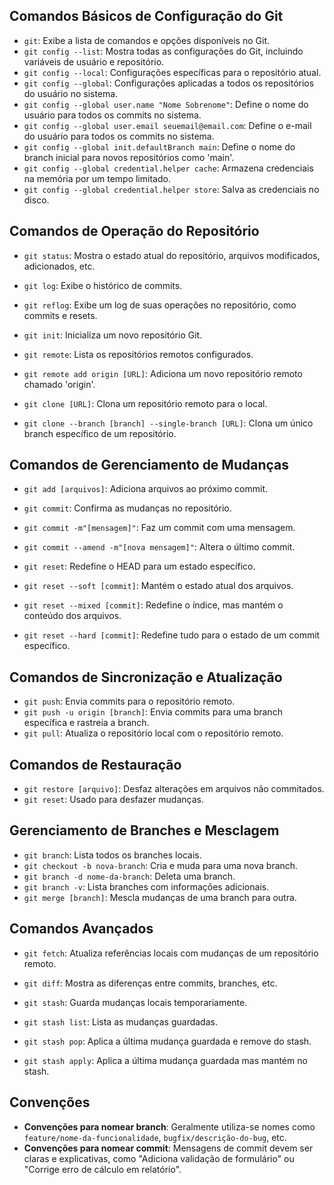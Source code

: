 ## Comandos Básicos de Configuração do Git

- `git`: Exibe a lista de comandos e opções disponíveis no Git.
- `git config --list`: Mostra todas as configurações do Git, incluindo variáveis de usuário e repositório.
- `git config --local`: Configurações específicas para o repositório atual.
- `git config --global`: Configurações aplicadas a todos os repositórios do usuário no sistema.
- `git config --global user.name "Nome Sobrenome"`: Define o nome do usuário para todos os commits no sistema.
- `git config --global user.email seuemail@email.com`: Define o e-mail do usuário para todos os commits no sistema.
- `git config --global init.defaultBranch main`: Define o nome do branch inicial para novos repositórios como 'main'.
- `git config --global credential.helper cache`: Armazena credenciais na memória por um tempo limitado.
- `git config --global credential.helper store`: Salva as credenciais no disco.

## Comandos de Operação do Repositório

- `git status`: Mostra o estado atual do repositório, arquivos modificados, adicionados, etc.
- `git log`: Exibe o histórico de commits.
- `git reflog`: Exibe um log de suas operações no repositório, como commits e resets.

- `git init`: Inicializa um novo repositório Git.
- `git remote`: Lista os repositórios remotos configurados.
- `git remote add origin [URL]`: Adiciona um novo repositório remoto chamado 'origin'.

- `git clone [URL]`: Clona um repositório remoto para o local.
- `git clone --branch [branch] --single-branch [URL]`: Clona um único branch específico de um repositório.

## Comandos de Gerenciamento de Mudanças

- `git add [arquivos]`: Adiciona arquivos ao próximo commit.
- `git commit`: Confirma as mudanças no repositório.
- `git commit -m"[mensagem]"`: Faz um commit com uma mensagem.
- `git commit --amend -m"[nova mensagem]"`: Altera o último commit.

- `git reset`: Redefine o HEAD para um estado específico.
- `git reset --soft [commit]`: Mantém o estado atual dos arquivos.
- `git reset --mixed [commit]`: Redefine o índice, mas mantém o conteúdo dos arquivos.
- `git reset --hard [commit]`: Redefine tudo para o estado de um commit específico.

## Comandos de Sincronização e Atualização

- `git push`: Envia commits para o repositório remoto.
- `git push -u origin [branch]`: Envia commits para uma branch específica e rastreia a branch.
- `git pull`: Atualiza o repositório local com o repositório remoto.

## Comandos de Restauração

- `git restore [arquivo]`: Desfaz alterações em arquivos não commitados.
- `git reset`: Usado para desfazer mudanças.

## Gerenciamento de Branches e Mesclagem

- `git branch`: Lista todos os branches locais.
- `git checkout -b nova-branch`: Cria e muda para uma nova branch.
- `git branch -d nome-da-branch`: Deleta uma branch.
- `git branch -v`: Lista branches com informações adicionais.
- `git merge [branch]`: Mescla mudanças de uma branch para outra.

## Comandos Avançados

- `git fetch`: Atualiza referências locais com mudanças de um repositório remoto.
- `git diff`: Mostra as diferenças entre commits, branches, etc.

- `git stash`: Guarda mudanças locais temporariamente.
- `git stash list`: Lista as mudanças guardadas.
- `git stash pop`: Aplica a última mudança guardada e remove do stash.
- `git stash apply`: Aplica a última mudança guardada mas mantém no stash.

## Convenções

- **Convenções para nomear branch**: Geralmente utiliza-se nomes como `feature/nome-da-funcionalidade`, `bugfix/descrição-do-bug`, etc.
- **Convenções para nomear commit**: Mensagens de commit devem ser claras e explicativas, como "Adiciona validação de formulário" ou "Corrige erro de cálculo em relatório".
